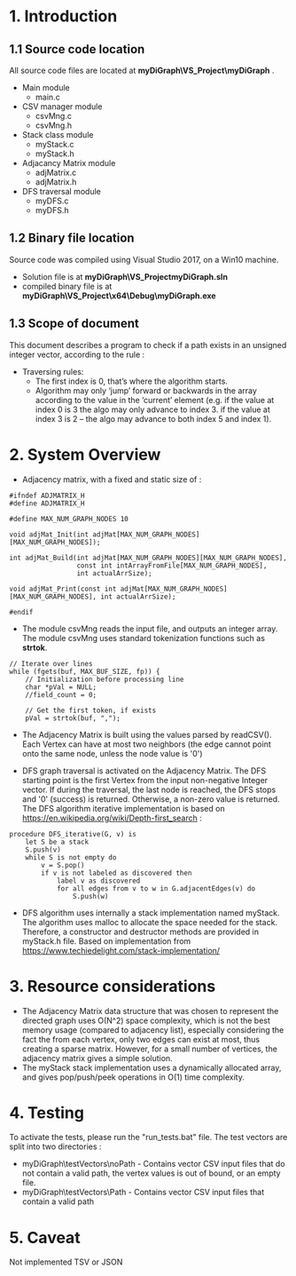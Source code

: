 # 1. Introduction

## 1.1 Source code location
All source code files are located at **myDiGraph\VS_Project\myDiGraph** .
* Main module 
  * main.c
* CSV manager module
  * csvMng.c
  * csvMng.h
* Stack class module
  * myStack.c
  * myStack.h
* Adjacancy Matrix module
  * adjMatrix.c
  * adjMatrix.h
* DFS traversal module
  * myDFS.c
  * myDFS.h

## 1.2 Binary file location
Source code was compiled using Visual Studio 2017, on a Win10 machine.
* Solution file is at **myDiGraph\VS_ProjectmyDiGraph.sln**
* compiled binary file is at **myDiGraph\VS_Project\x64\Debug\myDiGraph.exe**

## 1.3 Scope of document

This document describes a program to check if a path exists in an unsigned integer vector, according to the rule :

* Traversing rules:
  * The first index is 0, that’s where the algorithm starts.
  * Algorithm may only ‘jump’ forward or backwards in the array according to the value in the ‘current’ element (e.g. if the value at index 0 is 3 the algo may only advance to index 3. if the value at index 3 is 2 – the algo may advance to both index 5 and index 1).

# 2. System Overview

* Adjacency matrix, with a fixed and static size of :

```
#ifndef ADJMATRIX_H
#define ADJMATRIX_H

#define MAX_NUM_GRAPH_NODES 10

void adjMat_Init(int adjMat[MAX_NUM_GRAPH_NODES][MAX_NUM_GRAPH_NODES]);

int adjMat_Build(int adjMat[MAX_NUM_GRAPH_NODES][MAX_NUM_GRAPH_NODES], 
                 const int intArrayFromFile[MAX_NUM_GRAPH_NODES], 
                 int actualArrSize);

void adjMat_Print(const int adjMat[MAX_NUM_GRAPH_NODES][MAX_NUM_GRAPH_NODES], int actualArrSize);

#endif
```    
        
* The module csvMng reads the input file, and outputs an integer array. The module csvMng uses standard tokenization functions such as **strtok**.

```
// Iterate over lines
while (fgets(buf, MAX_BUF_SIZE, fp)) {
    // Initialization before processing line
    char *pVal = NULL;
    //field_count = 0;

    // Get the first token, if exists
    pVal = strtok(buf, ",");
```

* The Adjacency Matrix is built using the values parsed by readCSV().
 Each Vertex can have at most two neighbors (the edge cannot point onto the same node, unless the node value is '0')
 
* DFS graph traversal is activated on the Adjacency Matrix.
  The DFS starting point is the first Vertex from the input non-negative Integer vector.
  If during the traversal, the last node is reached, the DFS stops and '0' (success) is returned. Otherwise, a non-zero value is returned. The DFS algorithm iterative implementation is based on https://en.wikipedia.org/wiki/Depth-first_search :
```
procedure DFS_iterative(G, v) is
    let S be a stack
    S.push(v)
    while S is not empty do
        v = S.pop()
        if v is not labeled as discovered then
            label v as discovered
            for all edges from v to w in G.adjacentEdges(v) do
                S.push(w)
```
  
* DFS algorithm uses internally a stack implementation named myStack.
  The algorithm uses malloc to allocate the space needed for the stack.
  Therefore, a constructor and destructor methods are provided in myStack.h file.
  Based on implementation from https://www.techiedelight.com/stack-implementation/
    
# 3. Resource considerations
* The Adjacency Matrix data structure that was chosen to represent the directed graph uses O(N^2) space complexity, which is not the best memory usage (compared to adjacency list), especially considering the fact the from each vertex, only two edges can exist at most, thus creating a sparse matrix. However, for a small number of vertices, the adjacency matrix gives a simple solution.
* The myStack stack implementation uses a dynamically allocated array, and gives pop/push/peek operations in O(1) time complexity.

# 4. Testing
To activate the tests, please run the "run_tests.bat" file.
The test vectors are split into two directories : 
* myDiGraph\testVectors\noPath - Contains vector CSV input files that do not contain a valid path, the vertex values is out of bound, or an empty file.
* myDiGraph\testVectors\Path - Contains vector CSV input files that contain a valid path


# 5. Caveat
Not implemented TSV or JSON
